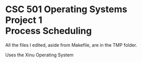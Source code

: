 # CSC 501 Operating Systems <br> Project 1 <br> Process Scheduling

All the files I edited, aside from Makefile, are in the TMP folder.

Uses the Xinu Operating System
